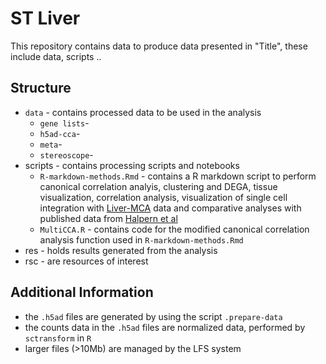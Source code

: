 # ST Liver 

This repository contains data to produce data presented in "Title", these include data, scripts ..

## Structure

* `data` - contains processed data to be used in the analysis
	* `gene lists`- 
	* `h5ad-cca`- 
	* `meta`- 
	* `stereoscope`- 
* scripts - contains processing scripts and notebooks
	* `R-markdown-methods.Rmd` - contains a R markdown script to perform canonical correlation analyis, clustering and DEGA, tissue visualization, correlation analysis, visualization of single cell integration with [Liver-MCA](https://www.cell.com/cell/fulltext/S0092-8674%2818%2930116-8) data and comparative analyses with published data from [Halpern et al](https://www.nature.com/articles/nature21065)
	* `MultiCCA.R` - contains code for the modified canonical correlation analysis function used in `R-markdown-methods.Rmd`
* res - holds results generated from the analysis
* rsc - are resources of interest

## Additional Information
* the `.h5ad` files are generated by using the script `.prepare-data`
* the counts data in the `.h5ad` files are normalized data, performed by `sctransform` in `R`
* larger files (>10Mb) are managed by the LFS system
